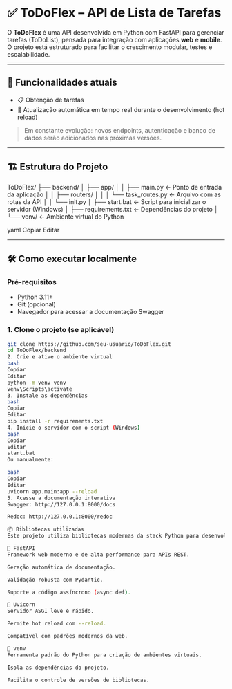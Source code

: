 # ✅ ToDoFlex – API de Lista de Tarefas

O **ToDoFlex** é uma API desenvolvida em Python com FastAPI para gerenciar tarefas (ToDoList), pensada para integração com aplicações **web** e **mobile**. O projeto está estruturado para facilitar o crescimento modular, testes e escalabilidade.

---

## 🚀 Funcionalidades atuais

- 📋 Obtenção de tarefas
- 🔄 Atualização automática em tempo real durante o desenvolvimento (hot reload)

> Em constante evolução: novos endpoints, autenticação e banco de dados serão adicionados nas próximas versões.

---

## 🏗️ Estrutura do Projeto

ToDoFlex/
├── backend/
│ ├── app/
│ │ ├── main.py ← Ponto de entrada da aplicação
│ │ ├── routers/
│ │ │ └── task_routes.py ← Arquivo com as rotas da API
│ │ └── init.py
│ ├── start.bat ← Script para inicializar o servidor (Windows)
│ ├── requirements.txt ← Dependências do projeto
│ └── venv/ ← Ambiente virtual do Python

yaml
Copiar
Editar

---

## 🛠️ Como executar localmente

### Pré-requisitos
- Python 3.11+
- Git (opcional)
- Navegador para acessar a documentação Swagger

### 1. Clone o projeto (se aplicável)
```bash
git clone https://github.com/seu-usuario/ToDoFlex.git
cd ToDoFlex/backend
2. Crie e ative o ambiente virtual
bash
Copiar
Editar
python -m venv venv
venv\Scripts\activate
3. Instale as dependências
bash
Copiar
Editar
pip install -r requirements.txt
4. Inicie o servidor com o script (Windows)
bash
Copiar
Editar
start.bat
Ou manualmente:

bash
Copiar
Editar
uvicorn app.main:app --reload
5. Acesse a documentação interativa
Swagger: http://127.0.0.1:8000/docs

Redoc: http://127.0.0.1:8000/redoc

📦 Bibliotecas utilizadas
Este projeto utiliza bibliotecas modernas da stack Python para desenvolvimento de APIs:

🔹 FastAPI
Framework web moderno e de alta performance para APIs REST.

Geração automática de documentação.

Validação robusta com Pydantic.

Suporte a código assíncrono (async def).

🔹 Uvicorn
Servidor ASGI leve e rápido.

Permite hot reload com --reload.

Compatível com padrões modernos da web.

🔹 venv
Ferramenta padrão do Python para criação de ambientes virtuais.

Isola as dependências do projeto.

Facilita o controle de versões de bibliotecas.





